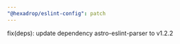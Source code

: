 ```yaml
---
"@hexadrop/eslint-config": patch
---
```


fix(deps): update dependency astro-eslint-parser to v1.2.2
